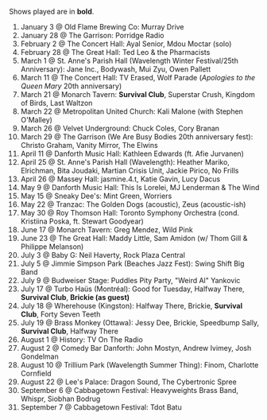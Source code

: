 Shows played are in **bold**.

1. January 3 @ Old Flame Brewing Co: Murray Drive
1. January 28 @ The Garrison: Porridge Radio
1. February 2 @ The Concert Hall: Ayal Senior, Mdou Moctar (solo)
1. February 28 @ The Great Hall: Ted Leo & the Pharmacists
1. March 1 @ St. Anne's Parish Hall (Wavelength Winter Festival/25th Anniversary): Jane Inc., Bodywash, Mui Zyu, Owen Pallett
1. March 11 @ The Concert Hall: TV Erased, Wolf Parade (_Apologies to the Queen Mary_ 20th anniversary)
1. March 21 @ Monarch Tavern: **Survival Club**, Superstar Crush, Kingdom of Birds, Last Waltzon
1. March 22 @ Metropolitan United Church: Kali Malone (with Stephen O'Malley)
1. March 26 @ Velvet Underground: Chuck Coles, Cory Branan
1. March 29 @ The Garrison (We Are Busy Bodies 20th anniversary fest): Christo Graham, Vanity Mirror, The Elwins
1. April 11 @ Danforth Music Hall: Kathleen Edwards (ft. Afie Jurvanen)
1. April 25 @ St. Anne's Parish Hall (Wavelength): Heather Mariko, Elrichman, Bita Joudaki, Martian Crisis Unit, Jackie Pirico, No Frills
1. April 26 @ Massey Hall: jasmine.4.t, Katie Gavin, Lucy Dacus
1. May 9 @ Danforth Music Hall: This Is Lorelei, MJ Lenderman & The Wind
1. May 15 @ Sneaky Dee's: Mint Green, Worriers
1. May 22 @ Tranzac: The Golden Dogs (acoustic), Zeus (acoustic-ish)
1. May 30 @ Roy Thomson Hall: Toronto Symphony Orchestra (cond. Kristiina Poska, ft. Stewart Goodyear)
1. June 17 @ Monarch Tavern: Greg Mendez, Wild Pink
1. June 23 @ The Great Hall: Maddy Little, Sam Amidon (w/ Thom Gill & Philippe Melanson)
1. July 3 @ Baby G: Neil Haverty, Rock Plaza Central
1. July 5 @ Jimmie Simpson Park (Beaches Jazz Fest): Swing Shift Big Band
1. July 9 @ Budweiser Stage: Puddles Pity Party, "Weird Al" Yankovic
1. July 17 @ Turbo Haüs (Montréal): Good for Tuesday, Halfway There, **Survival Club**, **Brickie (as guest)**
1. July 18 @ Wherehouse (Kingston): Halfway There, Brickie, **Survival Club**, Forty Seven Teeth
1. July 19 @ Brass Monkey (Ottawa): Jessy Dee, Brickie, Speedbump Sally, **Survival Club**, Halfway There
1. August 1 @ History: TV On The Radio
1. August 2 @ Comedy Bar Danforth: John Mostyn, Andrew Ivimey, Josh Gondelman
1. August 10 @ Trillium Park (Wavelength Summer Thing): Finom, Charlotte Cornfield
1. August 22 @ Lee's Palace: Dragon Sound, The Cybertronic Spree
1. September 6 @ Cabbagetown Festival: Heavyweights Brass Band, Whispr, Siobhan Bodrug
1. September 7 @ Cabbagetown Festival: Tdot Batu
